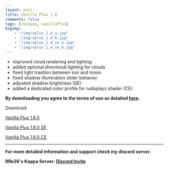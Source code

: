 ```yaml
---
layout: post
title: Vanilla Plus 1.6
comments: false
tags: [release, vanillaPlus]
bigimg: 
    - "/img/vplus_1.4_a.jpg"
    - "/img/vplus_1.4_b.jpg"
    - "/img/vplus_1.4_se_a.jpg"
    - "/img/vplus_1.4_se_b.jpg"
---
```


* improved cloud rendering and lighting
* added optional directional lighting for clouds
* fixed light trasition between sun and moon
* fixed shadow illumination slider behavior
* adjusted shadow brightness (SE)
* added a dedicated color profile for rudoplays shader (CE)

**By downloading you agree to the terms of use as detailed [here](https://rre36.github.io/glProjectsWeb/license/).**

Download:

[Vanilla Plus 1.6.0](https://github.com/rre36/vplus_web/releases/download/v1.6.0/VPlus_v1.6.0.zip)

[Vanilla Plus 1.6.0 SE](https://github.com/rre36/vplus_web/releases/download/v1.6.0/VPlus_v1.6.0_SE.zip)

[Vanilla Plus 1.6.0 CE](https://github.com/rre36/vplus_web/releases/download/v1.6.0/VPlus_v1.6.0_CE.zip)

***

**For more detailed information and support check my discord server.**

**RRe36's Kappa Server: [Discord Invite](https://discord.gg/y5xzQ6H)**